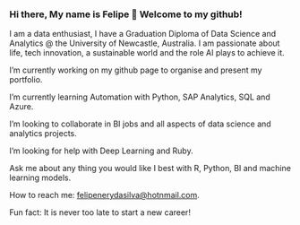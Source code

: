 ### Hi there, My name is Felipe 👋 Welcome to my github!

I am a data enthusiast, I have a Graduation Diploma of Data Science and Analytics @ the University of Newcastle, Australia. 
I am passionate about life, tech innovation, a sustainable world and the role AI plays to achieve it.  

I’m currently working on my github page to organise and present my portfolio.

I’m currently learning Automation with Python, SAP Analytics, SQL and Azure.

I’m looking to collaborate in BI jobs and all aspects of data science and analytics projects.

I’m looking for help with Deep Learning and Ruby.

Ask me about any thing you would like I best with R, Python, BI and machine learning models.

How to reach me: felipenerydasilva@hotnmail.com.

Fun fact: It is never too late to start a new career!



<!--
**FelipenerySilva/FelipenerySilva** is a ✨ _special_ ✨ repository because its `README.md` (this file) appears on your GitHub profile.

Here are some ideas to get you started:

- 🔭 I’m currently working on ...
- 🌱 I’m currently learning ...
- 👯 I’m looking to collaborate on ...
- 🤔 I’m looking for help with ...
- 💬 Ask me about ...
- 📫 How to reach me: ...
- 😄 Pronouns: ...
- ⚡ Fun fact: ...
-->
